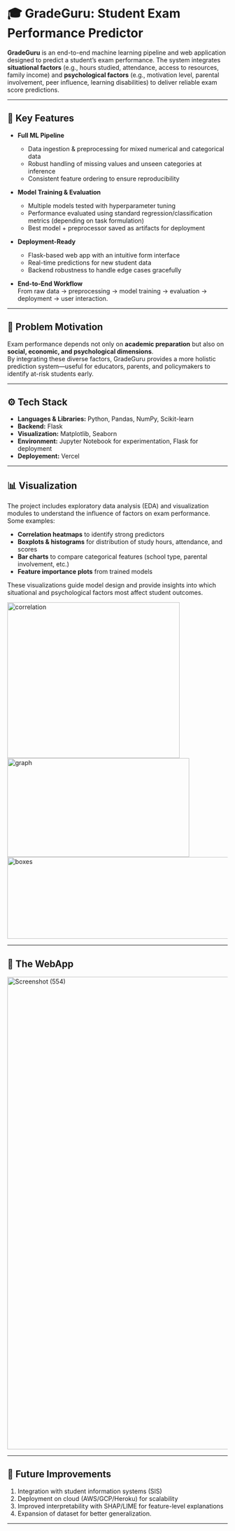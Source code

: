 # 🎓 GradeGuru: Student Exam Performance Predictor  

**GradeGuru** is an end-to-end machine learning pipeline and web application designed to predict a student’s exam performance. The system integrates **situational factors** (e.g., hours studied, attendance, access to resources, family income) and **psychological factors** (e.g., motivation level, parental involvement, peer influence, learning disabilities) to deliver reliable exam score predictions.  

---

## 🚀 Key Features  

- **Full ML Pipeline**  
  - Data ingestion & preprocessing for mixed numerical and categorical data  
  - Robust handling of missing values and unseen categories at inference  
  - Consistent feature ordering to ensure reproducibility  

- **Model Training & Evaluation**  
  - Multiple models tested with hyperparameter tuning  
  - Performance evaluated using standard regression/classification metrics (depending on task formulation)  
  - Best model + preprocessor saved as artifacts for deployment  

- **Deployment-Ready**  
  - Flask-based web app with an intuitive form interface  
  - Real-time predictions for new student data  
  - Backend robustness to handle edge cases gracefully  

- **End-to-End Workflow**  
  From raw data → preprocessing → model training → evaluation → deployment → user interaction.  

---

## 🧠 Problem Motivation  

Exam performance depends not only on **academic preparation** but also on **social, economic, and psychological dimensions**.  
By integrating these diverse factors, GradeGuru provides a more holistic prediction system—useful for educators, parents, and policymakers to identify at-risk students early.  

---

## ⚙️ Tech Stack  

- **Languages & Libraries:** Python, Pandas, NumPy, Scikit-learn  
- **Backend:** Flask  
- **Visualization:** Matplotlib, Seaborn  
- **Environment:** Jupyter Notebook for experimentation, Flask for deployment
- **Deployement:** Vercel  


---

## 📊 Visualization  

The project includes exploratory data analysis (EDA) and visualization modules to understand the influence of factors on exam performance. Some examples:  

- **Correlation heatmaps** to identify strong predictors  
- **Boxplots & histograms** for distribution of study hours, attendance, and scores  
- **Bar charts** to compare categorical features (school type, parental involvement, etc.)  
- **Feature importance plots** from trained models  

These visualizations guide model design and provide insights into which situational and psychological factors most affect student outcomes.  

<img width="394" height="356" alt="correlation" src="https://github.com/user-attachments/assets/524c1ccd-2d74-4795-b08d-a3d496225748" />
<img width="416" height="226" alt="graph" src="https://github.com/user-attachments/assets/d714e8aa-b0ab-4a7c-ba8f-9b3baabf8ecd" />
<img width="602" height="187" alt="boxes" src="https://github.com/user-attachments/assets/26f5a8e6-8bdd-4ff4-a85b-03554e51ed30" />

---

## 🏁 The WebApp

<img width="1104" height="1080" alt="Screenshot (554)" src="https://github.com/user-attachments/assets/f5549018-f66c-46e4-9719-432d2cf869b4" />

---

## 📌 Future Improvements

1. Integration with student information systems (SIS)
2. Deployment on cloud (AWS/GCP/Heroku) for scalability
3. Improved interpretability with SHAP/LIME for feature-level explanations
4. Expansion of dataset for better generalization.  

---

